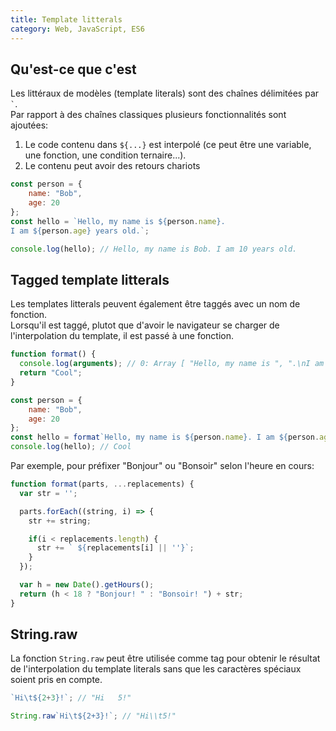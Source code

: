```yaml
---
title: Template litterals
category: Web, JavaScript, ES6
---
```


## Qu'est-ce que c'est

Les littéraux de modèles (template literals) sont des chaînes délimitées par <code>`</code>.  
Par rapport à des chaînes classiques plusieurs fonctionnalités sont ajoutées:

1. Le code contenu dans `${...}` est interpolé (ce peut être une variable, une fonction, une condition ternaire...).
2. Le contenu peut avoir des retours chariots

``` js
const person = {
    name: "Bob",
    age: 20
};
const hello = `Hello, my name is ${person.name}.
I am ${person.age} years old.`;

console.log(hello); // Hello, my name is Bob. I am 10 years old.
```

## Tagged template litterals

Les templates litterals peuvent également être taggés avec un nom de fonction.  
Lorsqu'il est taggé, plutot que d'avoir le navigateur se charger de l'interpolation du template, il est passé à une fonction.

``` js
function format() {
  console.log(arguments); // 0: Array [ "Hello, my name is ", ".\nI am ", " years old." ], 1: "Bob", 2: 20
  return "Cool";
}

const person = {
    name: "Bob",
    age: 20
};
const hello = format`Hello, my name is ${person.name}. I am ${person.age} years old.`;
console.log(hello); // Cool
```

Par exemple, pour préfixer "Bonjour" ou "Bonsoir" selon l'heure en cours:

``` js
function format(parts, ...replacements) {
  var str = '';

  parts.forEach((string, i) => {
    str += string;

    if(i < replacements.length) {
      str += ` ${replacements[i] || ''}`;
    }
  });

  var h = new Date().getHours();
  return (h < 18 ? "Bonjour! " : "Bonsoir! ") + str;
}
```

## String.raw

La fonction `String.raw` peut être utilisée comme tag pour obtenir le résultat de l'interpolation du template literals sans que les caractères spéciaux soient pris en compte.

``` js
`Hi\t${2+3}!`; // "Hi	5!"

String.raw`Hi\t${2+3}!`; // "Hi\\t5!"
```


